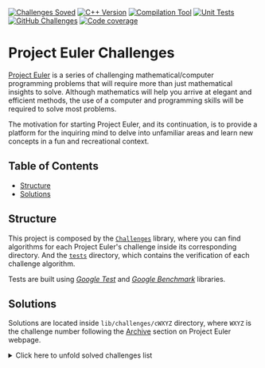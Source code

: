 [![Challenges Soved][challenges_solved_badge]][profile_link]
[![C++ Version][cpp_badge]][cpp_link]
[![Compilation Tool][compilation_tool_badge]][compilation_tool_link]
[![Unit Tests][unit_testing_badge]][unit_testing_link]
[![GitHub Challenges][gh_challenges_badge]][gh_challenges_link]
[![Code coverage][codecov_badge]][codecov_link]

# Project Euler Challenges

[Project Euler](https://projecteuler.net) is a series of challenging mathematical/computer programming problems that
will require more than just mathematical insights to solve. Although mathematics will help you arrive at elegant and
efficient methods, the use of a computer and programming skills will be required to solve most problems.

The motivation for starting Project Euler, and its continuation, is to provide a platform for the inquiring mind to
delve into unfamiliar areas and learn new concepts in a fun and recreational context.

## Table of Contents

- [Structure](#structure)
- [Solutions](#solutions)

## Structure

This project is composed by the [`Challenges`](lib) library, where you can find algorithms for each Project Euler's
challenge inside its corresponding directory. And the [`tests`](tests) directory, which contains the verification of
each challenge algorithm.

Tests are built using [_Google Test_](https://github.com/google/googletest) and [_Google
Benchmark_](https://github.com/google/benchmark) libraries.

## Solutions

Solutions are located inside `lib/challenges/cWXYZ` directory, where `WXYZ` is the challenge number following
the [Archive](https://projecteuler.net/archives) section on Project Euler webpage.

<details>
  <summary>Click here to unfold solved challenges list</summary>

- [Challenge 1](lib/challenges/c0001)
- [Challenge 2](lib/challenges/c0002)
- [Challenge 3](lib/challenges/c0003)
- [Challenge 4](lib/challenges/c0004)
- [Challenge 5](lib/challenges/c0005)
- [Challenge 6](lib/challenges/c0006)
- [Challenge 7](lib/challenges/c0007)
- [Challenge 8](lib/challenges/c0008)
- [Challenge 9](lib/challenges/c0009)
- [Challenge 10](lib/challenges/c0010)
- [Challenge 11](lib/challenges/c0011)
- [Challenge 12](lib/challenges/c0012)
- [Challenge 13](lib/challenges/c0013)
- [Challenge 14](lib/challenges/c0014)
- [Challenge 15](lib/challenges/c0015)
- [Challenge 16](lib/challenges/c0016)
- [Challenge 17](lib/challenges/c0017)
- [Challenge 18](lib/challenges/c0018)
- [Challenge 19](lib/challenges/c0019)
- [Challenge 20](lib/challenges/c0020)
- [Challenge 21](lib/challenges/c0021)
- [Challenge 22](lib/challenges/c0022)
- [Challenge 23](lib/challenges/c0023)
- [Challenge 24](lib/challenges/c0024)
- [Challenge 25](lib/challenges/c0025)

</details>

[challenges_solved_badge]: https://img.shields.io/badge/Solved-25-f93

[profile_link]: https://projecteuler.net/progress=cdalvaro

[cpp_badge]: https://img.shields.io/badge/C++-17-00599C?logo=C%2B%2B

[cpp_link]: https://en.cppreference.com/w/cpp/17

[compilation_tool_badge]: https://img.shields.io/badge/CMake-3.9-064F8C?logo=CMake

[compilation_tool_link]: https://cmake.org/

[unit_testing_badge]: https://img.shields.io/badge/GTest-1.11.0-4285F4?logo=Google

[unit_testing_link]: https://developer.apple.com/library/archive/documentation/ToolsLanguages/Conceptual/Xcode_Overview/UnitTesting.html

[gh_challenges_badge]: https://img.shields.io/github/workflow/status/cdalvaro/project-euler/Challenges

[gh_challenges_link]: https://github.com/cdalvaro/project-euler/actions/workflows/tests.yml

[codecov_badge]: https://codecov.io/gh/cdalvaro/project-euler/branch/main/graph/badge.svg?token=O8ZAI16P6C

[codecov_link]: https://codecov.io/gh/cdalvaro/project-euler
